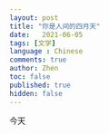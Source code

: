 ```yaml
---
layout: post
title: "你是人间的四月天"
date:   2021-06-05
tags: [文学]
language : Chinese
comments: true
author: Zhen
toc: false
published: true
hidden: false
---
```

今天
<!--stackedit_data:
eyJoaXN0b3J5IjpbMTg3Mjg4MTc1MywzNTYzMjE1MTNdfQ==
-->